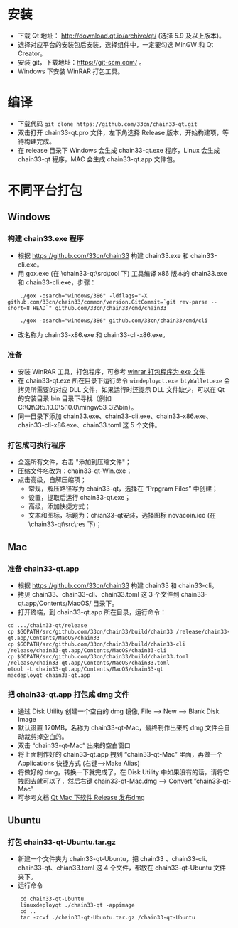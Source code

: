# 安装
- 下载 Qt 地址： http://download.qt.io/archive/qt/ (选择 5.9 及以上版本)。
- 选择对应平台的安装包后安装，选择组件中，一定要勾选 MinGW 和 Qt Creator。
- 安装 git，下载地址：https://git-scm.com/ 。
- Windows 下安装 WinRAR 打包工具。

# 编译
- 下载代码 `git clone https://github.com/33cn/chain33-qt.git`
- 双击打开 chain33-qt.pro 文件，左下角选择 Release 版本，开始构建项，等待构建完成。
- 在 release 目录下 Windows 会生成 chain33-qt.exe 程序，Linux 会生成 chain33-qt 程序，MAC 会生成 chain33-qt.app 文件包。

# 不同平台打包
## Windows
### 构建 chain33.exe 程序
- 根据 https://github.com/33cn/chain33 构建 chain33.exe 和 chain33-cli.exe。
- 用 gox.exe (在 \chain33-qt\src\tool 下) 工具编译 x86 版本的 chain33.exe 和 chain33-cli.exe，步骤：
```
    ./gox -osarch="windows/386" -ldflags="-X github.com/33cn/chain33/common/version.GitCommit=`git rev-parse --short=8 HEAD`" github.com/33cn/chain33/cmd/chain33
    
    ./gox -osarch="windows/386" github.com/33cn/chain33/cmd/cli 
```
- 改名称为 chain33-x86.exe 和 chain33-cli-x86.exe。

### 准备
- 安装 WinRAR 工具，打包程序，可参考 [winrar 打包程序为 exe 文件](https://jingyan.baidu.com/article/6fb756ec9a9e09241858fbc1.html)
- 在 chain33-qt.exe 所在目录下运行命令 `windeployqt.exe btyWallet.exe` 会拷贝所需要的对应 DLL 文件，如果运行时还提示 DLL 文件缺少，可以在 Qt 的安装目录 bin 目录下寻找（例如 C:\Qt\Qt5.10.0\5.10.0\mingw53_32\bin）。
- 同一目录下添加 chain33.exe、chain33-cli.exe、chain33-x86.exe、chain33-cli-x86.exe、chain33.toml 这 5 个文件。

### 打包成可执行程序
- 全选所有文件，右击 "添加到压缩文件"；
- 压缩文件名改为：chain33-qt-Win.exe；
- 点击高级，自解压缩项；
    - 常规，解压路径写为 chain33-qt，选择在 “Prpgram Files” 中创建；
    - 设置，提取后运行 chain33-qt.exe；
    - 高级，添加快捷方式；
    - 文本和图标，标题为：chian33-qt安装，选择图标 novacoin.ico (在 \chain33-qt\src\res 下)；

## Mac
### 准备 chain33-qt.app
- 根据 https://github.com/33cn/chain33 构建 chain33 和 chain33-cli。
- 拷贝 chain33、chain33-cli、chain33.toml 这 3 个文件到 chain33-qt.app/Contents/MacOS/ 目录下。
- 打开终端，到 chain33-qt.app 所在目录，运行命令：
```
cd .../chain33-qt/release
cp $GOPATH/src/github.com/33cn/chain33/build/chain33 /release/chain33-qt.app/Contents/MacOS/chain33
cp $GOPATH/src/github.com/33cn/chain33/build/chain33-cli /release/chain33-qt.app/Contents/MacOS/chain33-cli
cp $GOPATH/src/github.com/33cn/chain33/build/chain33.toml /release/chain33-qt.app/Contents/MacOS/chain33.toml
otool -L chain33-qt.app/Contents/MacOS/chain33-qt 
macdeployqt chain33-qt.app
```

### 把 chain33-qt.app 打包成 dmg 文件
- 通过 Disk Utility 创建一个空白的 dmg 镜像, File –> New –> Blank Disk Image
- 默认设置 120MB，名称为 chain33-qt-Mac，最终制作出来的 dmg 文件会自动裁剪掉空白的。
- 双击 “chain33-qt-Mac” 出来的空白窗口
- 将上面制作好的 chain33-qt.app 拽到 “chain33-qt-Mac” 里面，再做一个 Applications 快捷方式 (右键–>Make Alias)
- 将做好的 dmg，转换一下就完成了，在 Disk Utility 中如果没有的话，请将它拽回去就可以了，然后右键 chain33-qt-Mac.dmg –> Convert ”chain33-qt-Mac”
- 可参考文档 [Qt Mac 下软件 Release 发布dmg](https://blog.csdn.net/fox64194167/article/details/38441331)

## Ubuntu
### 打包 chain33-qt-Ubuntu.tar.gz
- 新建一个文件夹为 chain33-qt-Ubuntu，把 chain33 、chain33-cli、chain33-qt、chian33.toml 这 4 个文件，都放在 chain33-qt-Ubuntu 文件夹下。
- 运行命令 
```
    cd chain33-qt-Ubuntu
    linuxdeployqt ./chain33-qt -appimage
    cd ..
    tar -zcvf ./chain33-qt-Ubuntu.tar.gz /chain33-qt-Ubuntu
```
